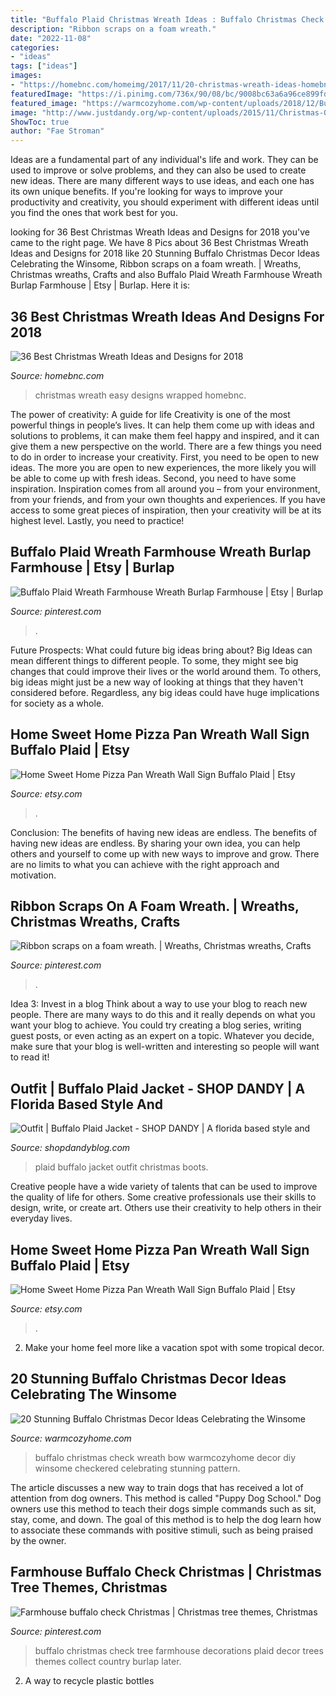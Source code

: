 ```yaml
---
title: "Buffalo Plaid Christmas Wreath Ideas : Buffalo Christmas Check Tree Farmhouse Decorations Plaid Decor Trees Themes Collect Country Burlap Later"
description: "Ribbon scraps on a foam wreath."
date: "2022-11-08"
categories:
- "ideas"
tags: ["ideas"]
images:
- "https://homebnc.com/homeimg/2017/11/20-christmas-wreath-ideas-homebnc.jpg"
featuredImage: "https://i.pinimg.com/736x/90/08/bc/9008bc63a6a96ce899fd8b6904db91fb.jpg"
featured_image: "https://warmcozyhome.com/wp-content/uploads/2018/12/Buffalo-Check-Bow-Wreath.jpg"
image: "http://www.justdandy.org/wp-content/uploads/2015/11/Christmas-Outfit-Idea-Red-Buffalo-Plaid-Jacket-Over-the-Knee-Boots_-121.jpg"
ShowToc: true
author: "Fae Stroman"
---
```



Ideas are a fundamental part of any individual's life and work. They can be used to improve or solve problems, and they can also be used to create new ideas. There are many different ways to use ideas, and each one has its own unique benefits. If you're looking for ways to improve your productivity and creativity, you should experiment with different ideas until you find the ones that work best for you.

	

		
looking for 36 Best Christmas Wreath Ideas and Designs for 2018 you've came to the right page. We have 8 Pics about 36 Best Christmas Wreath Ideas and Designs for 2018 like 20 Stunning Buffalo Christmas Decor Ideas Celebrating the Winsome, Ribbon scraps on a foam wreath. | Wreaths, Christmas wreaths, Crafts and also Buffalo Plaid Wreath Farmhouse Wreath Burlap Farmhouse | Etsy | Burlap. Here it is:
		
    
## 36 Best Christmas Wreath Ideas And Designs For 2018

<img loading=lazy src="https://homebnc.com/homeimg/2017/11/20-christmas-wreath-ideas-homebnc.jpg" onerror="this.onerror=null;this.src='https://tse4.mm.bing.net/th?id=OIP.zO5c9z3y7ySsTZ2f8Oo-hgHaRG&amp;pid=15.1';" alt="36 Best Christmas Wreath Ideas and Designs for 2018">

_Source: homebnc.com_

>christmas wreath easy designs wrapped homebnc. 

	

The power of creativity: A guide for life
Creativity is one of the most powerful things in people’s lives. It can help them come up with ideas and solutions to problems, it can make them feel happy and inspired, and it can give them a new perspective on the world.
There are a few things you need to do in order to increase your creativity. First, you need to be open to new ideas. The more you are open to new experiences, the more likely you will be able to come up with fresh ideas. Second, you need to have some inspiration. Inspiration comes from all around you – from your environment, from your friends, and from your own thoughts and experiences. If you have access to some great pieces of inspiration, then your creativity will be at its highest level. Lastly, you need to practice!

    
## Buffalo Plaid Wreath Farmhouse Wreath Burlap Farmhouse | Etsy | Burlap

<img loading=lazy src="https://i.pinimg.com/originals/2f/69/31/2f69319a6e418112112599f5fafa5527.jpg" onerror="this.onerror=null;this.src='https://tse4.mm.bing.net/th?id=OIP.-My-vsRcFWSPGJLpNfi3CgHaJ4&amp;pid=15.1';" alt="Buffalo Plaid Wreath Farmhouse Wreath Burlap Farmhouse | Etsy | Burlap">

_Source: pinterest.com_

>. 

	

Future Prospects: What could future big ideas bring about?
Big Ideas can mean different things to different people. To some, they might see big changes that could improve their lives or the world around them. To others, big ideas might just be a new way of looking at things that they haven't considered before. Regardless, any big ideas could have huge implications for society as a whole.

    
## Home Sweet Home Pizza Pan Wreath Wall Sign Buffalo Plaid | Etsy

<img loading=lazy src="https://i.etsystatic.com/20670627/r/il/6c34a7/2940943616/il_fullxfull.2940943616_7t1j.jpg" onerror="this.onerror=null;this.src='https://tse3.mm.bing.net/th?id=OIP.idDuqQ-nCx2PP50ITj66LgHaJ4&amp;pid=15.1';" alt="Home Sweet Home Pizza Pan Wreath Wall Sign Buffalo Plaid | Etsy">

_Source: etsy.com_

>. 

	

Conclusion: The benefits of having new ideas are endless.
The benefits of having new ideas are endless. By sharing your own idea, you can help others and yourself to come up with new ways to improve and grow. There are no limits to what you can achieve with the right approach and motivation.

    
## Ribbon Scraps On A Foam Wreath. | Wreaths, Christmas Wreaths, Crafts

<img loading=lazy src="https://i.pinimg.com/736x/2c/dd/1b/2cdd1be6e7fe54ca5b33e25f46e343b4--pinterest-projects-twine.jpg" onerror="this.onerror=null;this.src='https://tse1.mm.bing.net/th?id=OIP.i4Ehq2wbI3idrW8-71QBWAHaJ3&amp;pid=15.1';" alt="Ribbon scraps on a foam wreath. | Wreaths, Christmas wreaths, Crafts">

_Source: pinterest.com_

>. 

	

Idea 3: Invest in a blog
Think about a way to use your blog to reach new people. There are many ways to do this and it really depends on what you want your blog to achieve. You could try creating a blog series, writing guest posts, or even acting as an expert on a topic. Whatever you decide, make sure that your blog is well-written and interesting so people will want to read it!

    
## Outfit | Buffalo Plaid Jacket - SHOP DANDY | A Florida Based Style And

<img loading=lazy src="http://www.justdandy.org/wp-content/uploads/2015/11/Christmas-Outfit-Idea-Red-Buffalo-Plaid-Jacket-Over-the-Knee-Boots_-121.jpg" onerror="this.onerror=null;this.src='https://tse2.mm.bing.net/th?id=OIP.1Bnu93m2iuHUxQEWFPsF5AHaKF&amp;pid=15.1';" alt="Outfit | Buffalo Plaid Jacket - SHOP DANDY | A florida based style and">

_Source: shopdandyblog.com_

>plaid buffalo jacket outfit christmas boots. 

	

Creative people have a wide variety of talents that can be used to improve the quality of life for others. Some creative professionals use their skills to design, write, or create art. Others use their creativity to help others in their everyday lives.

    
## Home Sweet Home Pizza Pan Wreath Wall Sign Buffalo Plaid | Etsy

<img loading=lazy src="https://i.etsystatic.com/20670627/r/il/6c34a7/2940943616/il_1140xN.2940943616_7t1j.jpg" onerror="this.onerror=null;this.src='https://tse3.mm.bing.net/th?id=OIP.0ajFHKKNBaXs0P-OQpdT2QHaJ4&amp;pid=15.1';" alt="Home Sweet Home Pizza Pan Wreath Wall Sign Buffalo Plaid | Etsy">

_Source: etsy.com_

>. 

	

2. Make your home feel more like a vacation spot with some tropical decor.

    
## 20 Stunning Buffalo Christmas Decor Ideas Celebrating The Winsome

<img loading=lazy src="https://warmcozyhome.com/wp-content/uploads/2018/12/Buffalo-Check-Bow-Wreath.jpg" onerror="this.onerror=null;this.src='https://tse1.mm.bing.net/th?id=OIP.vkNNEohVIeXUuYvUuOnAzwHaJ4&amp;pid=15.1';" alt="20 Stunning Buffalo Christmas Decor Ideas Celebrating the Winsome">

_Source: warmcozyhome.com_

>buffalo christmas check wreath bow warmcozyhome decor diy winsome checkered celebrating stunning pattern. 

	

The article discusses a new way to train dogs that has received a lot of attention from dog owners. This method is called "Puppy Dog School." Dog owners use this method to teach their dogs simple commands such as sit, stay, come, and down. The goal of this method is to help the dog learn how to associate these commands with positive stimuli, such as being praised by the owner.

    
## Farmhouse Buffalo Check Christmas | Christmas Tree Themes, Christmas

<img loading=lazy src="https://i.pinimg.com/736x/90/08/bc/9008bc63a6a96ce899fd8b6904db91fb.jpg" onerror="this.onerror=null;this.src='https://tse2.mm.bing.net/th?id=OIP.icx-TT1VZZympMmd3dQYvQHaMx&amp;pid=15.1';" alt="Farmhouse buffalo check Christmas | Christmas tree themes, Christmas">

_Source: pinterest.com_

>buffalo christmas check tree farmhouse decorations plaid decor trees themes collect country burlap later. 

	

2. A way to recycle plastic bottles 

